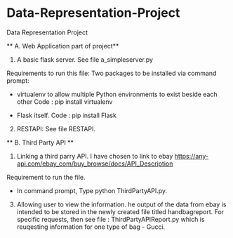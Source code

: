# Data-Representation-Project
Data Representation Project

** A. Web Application part of project**
  1. A basic flask server. 
  See file a_simpleserver.py 
  
  Requirements to run this file: 
  Two packages to be installed via command prompt: 
  * virtualenv to allow multiple Python environments to exist beside each other
  Code : pip install virtualenv
        
  * Flask itself.
  Code : pip install Flask   
        
  2. RESTAPI: See file RESTAPI.
  
** B. Third Party API **
  1. Linking a third parry API. I have chosen to link to ebay https://any-api.com/ebay_com/buy_browse/docs/API_Description
  
  Requirement to run the file.
  * In command prompt, Type python ThirdPartyAPI.py.
  
  
  3. Allowing user to view the information. he output of the data from ebay is intended to be stored in the newly created file titled handbagreport.
  For specific requests, then see file : ThirdPartyAPIReport.py which is reuqesting information for one type of bag - Gucci.
  
     
